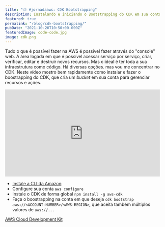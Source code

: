 ```yaml
---
title: "⛅ #jornadaaws: CDK Bootstrapping"
description: Instalando e iniciando o Bootstrapping do CDK em sua conta
featured: true
permalink: "/blog/cdk-bootstrapping/"
pubDate: "2021-10-20T10:50:00.000Z"
featuredImage: code-code.jpg
image: cdk.png
---
```


<p class="lead">Tudo o que é possível fazer na AWS é possível fazer através do "console" web. A área logada em que é possível acessar serviço por serviço, criar, verificar, editar e destruir novos recursos. Mas o ideal é ter toda a sua infraestrutura como código. Há diversas opções. mas vou me concentrar no CDK. Neste vídeo mostro bem rapidamente como instalar e fazer o boostrapping do CDK, que cria um <em>bucket</em> em sua conta para gerenciar recursos e ações.</p>

<style>.embed-container { position: relative; padding-bottom: 56.25%; height: 0; overflow: hidden; max-width: 100%; } .embed-container iframe, .embed-container object, .embed-container embed { position: absolute; top: 0; left: 0; width: 100%; height: 100%; }</style><div class='embed-container'>
<iframe title="YouTube" width="560" height="315" src="https://www.youtube.com/embed/12uM8Qy39xo" frameBorder="0" allow="accelerometer; autoplay; clipboard-write; encrypted-media; gyroscope; picture-in-picture" allowfullscreen></iframe>
</div>


- [Instale a CLI da Amazon](https://aws.amazon.com/pt/cli/)
- Configure sua conta `aws configure`
- Instale o CDK de forma global `npm install -g aws-cdk`
- Faça o boostrapping na conta em que deseja `cdk bootstrap aws://<ACCOUNT-NUMBER>/<AWS-REGION>`, que aceita também múltiplos valores de `aws://...`


[AWS Cloud Development Kit](https://aws.amazon.com/pt/cdk/)